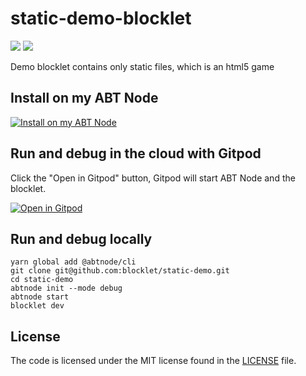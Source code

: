 # static-demo-blocklet

![](https://github.com/arcblock/forge-webapp/workflows/build/badge.svg)
![](https://img.shields.io/badge/Powered%20By-ABT%20Node-yellowgreen)

Demo blocklet contains only static files, which is an html5 game

## Install on my ABT Node

[![Install on my ABT Node](https://raw.githubusercontent.com/blocklet/development-guide/main/assets/install_on_abtnode.svg)](https://install.arcblock.io/?action=blocklet-install&meta_url=https%3A%2F%2Fgithub.com%2Fblocklet%2Fhtml-2048-sample%2Freleases%2Fdownload%2Fv1.1.14%2Fblocklet.json)

## Run and debug in the cloud with Gitpod

Click the "Open in Gitpod" button, Gitpod will start ABT Node and the blocklet.

[![Open in Gitpod](https://gitpod.io/button/open-in-gitpod.svg)](https://gitpod.io/#https://github.com/blocklet/static-demo)

## Run and debug locally

```shell
yarn global add @abtnode/cli
git clone git@github.com:blocklet/static-demo.git
cd static-demo
abtnode init --mode debug
abtnode start
blocklet dev
```

## License

The code is licensed under the MIT license found in the
[LICENSE](LICENSE) file.
